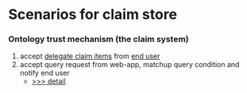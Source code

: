 # Scenarios for claim store

### Ontology trust mechanism (the claim system)

1. accept [delegate claim items](./delegate.md) from [end user](../ont-auth/delegate.md)
2. accept query request from web-app, matchup query condition and notify end user
   - [>>> detail](./matchup.md)

